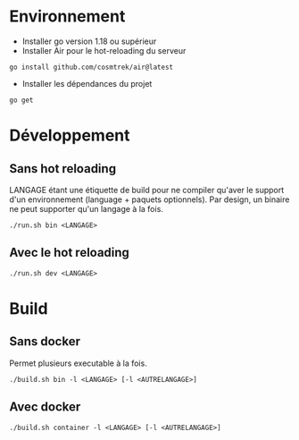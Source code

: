 # Environnement

* Installer go version 1.18 ou supérieur
* Installer Air pour le hot-reloading du serveur
```
go install github.com/cosmtrek/air@latest
```
* Installer les dépendances du projet
```
go get
```

# Développement

## Sans hot reloading

LANGAGE étant une étiquette de build pour ne compiler qu'aver le support d'un environnement (language + paquets optionnels). Par design, un binaire ne peut supporter qu'un langage à la fois.

```
./run.sh bin <LANGAGE>
```

## Avec le hot reloading

```
./run.sh dev <LANGAGE>
```

# Build

## Sans docker

Permet plusieurs executable à la fois.

```
./build.sh bin -l <LANGAGE> [-l <AUTRELANGAGE>]
```

## Avec docker

```
./build.sh container -l <LANGAGE> [-l <AUTRELANGAGE>]
```